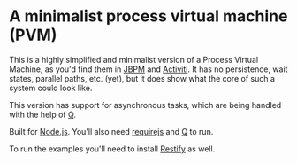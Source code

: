 # A minimalist process virtual machine (PVM)

This is a highly simplified and minimalist version of a Process Virtual Machine, as you'd find them in [JBPM](http://docs.jboss.com/jbpm/pvm/article/) and [Activiti](http://www.activiti.org/components.html). It has no persistence, wait states, parallel paths, etc. (yet), but it does show what the core of such a system could look like.

This version has support for asynchronous tasks, which are being handled with the help of [Q](https://github.com/kriskowal/q).

Built for [Node.js](http://nodejs.org/). You'll also need [requirejs](http://requirejs.org/docs/node.html) and [Q](https://github.com/kriskowal/q) to run.

To run the examples you'll need to install [Restify](https://github.com/mcavage/node-restify) as well.